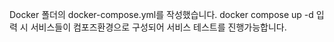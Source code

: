 Docker 폴더의 docker-compose.yml를 작성했습니다.
docker compose up -d 입력 시 서비스들이 컴포즈환경으로 구성되어 서비스 테스트를 진행가능합니다.
